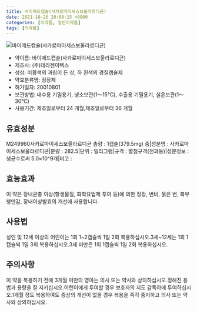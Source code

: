 ```yaml
---
title: 바이메드캡슐(사카로마이세스보울라르디균)
date: 2021-10-26 20:08:15 +0800
categories: [의약품, 일반의약품]
tags: [의약품]
---
```

![바이메드캡슐(사카로마이세스보울라르디균)](https://nedrug.mfds.go.kr/pbp/cmn/itemImageDownload/1MwjLoFp3yM)

- 약이름: 바이메드캡슐(사카로마이세스보울라르디균)
- 제조사: (주)테라젠이텍스
- 성상: 미황색의 과립이 든 상, 하 흰색의 경질캡슐제
- 약효분류명: 정장제
- 허가일자: 20010801
- 보관방법: 내수용 기밀용기, 냉소보관(1～15℃), 수출용 기밀용기, 실온보관(1～30℃)
- 사용기간: 제조일로부터 24 개월,제조일로부터 36 개월
## 유효성분
M249960사카로마이세스보울라르디균
총량 : 1캡슐(379.5mg) 중|성분명 : 사카로마이세스보울라르디균|분량 : 282.5|단위 : 밀리그램|규격 : 별첨규격(전과동)|성분정보 : 생균수로써 5.0×10^9개|비고 :
## 효능효과
이 약은 장내균총 이상(항생물질, 화학요법제 투여 등)에 의한 정장, 변비, 묽은 변, 복부 팽만감, 장내이상발효의 개선에 사용합니다.
## 사용법
성인 및 12세 이상의 어린이는 1회 1~2캡슐씩 1일 2회 복용하십시오.3세~12세는 1회 1캡슐씩 1일 3회 복용하십시오.3세 미만은 1회 1캡슐씩 1일 2회 복용하십시오.
## 주의사항
이 약을 복용하기 전에 3개월 미만의 영아는 의사 또는 약사와 상의하십시오.정해진 용법과 용량을 잘 지키십시오.어린이에게 투여할 경우 보호자의 지도 감독하에 투여하십시오.1개월 정도 복용하여도 증상의 개선이 없을 경우 복용을 즉각 중지하고 의사 또는 약사와 상의하십시오.

